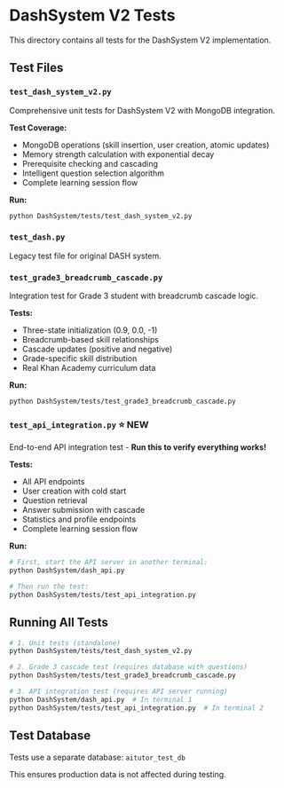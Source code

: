 # DashSystem V2 Tests

This directory contains all tests for the DashSystem V2 implementation.

## Test Files

### `test_dash_system_v2.py`
Comprehensive unit tests for DashSystem V2 with MongoDB integration.

**Test Coverage:**
- MongoDB operations (skill insertion, user creation, atomic updates)
- Memory strength calculation with exponential decay
- Prerequisite checking and cascading
- Intelligent question selection algorithm
- Complete learning session flow

**Run:**
```bash
python DashSystem/tests/test_dash_system_v2.py
```

### `test_dash.py`
Legacy test file for original DASH system.

### `test_grade3_breadcrumb_cascade.py`
Integration test for Grade 3 student with breadcrumb cascade logic.

**Tests:**
- Three-state initialization (0.9, 0.0, -1)
- Breadcrumb-based skill relationships
- Cascade updates (positive and negative)
- Grade-specific skill distribution
- Real Khan Academy curriculum data

**Run:**
```bash
python DashSystem/tests/test_grade3_breadcrumb_cascade.py
```

### `test_api_integration.py` ⭐ NEW
End-to-end API integration test - **Run this to verify everything works!**

**Tests:**
- All API endpoints
- User creation with cold start
- Question retrieval
- Answer submission with cascade
- Statistics and profile endpoints
- Complete learning session flow

**Run:**
```bash
# First, start the API server in another terminal:
python DashSystem/dash_api.py

# Then run the test:
python DashSystem/tests/test_api_integration.py
```

## Running All Tests

```bash
# 1. Unit tests (standalone)
python DashSystem/tests/test_dash_system_v2.py

# 2. Grade 3 cascade test (requires database with questions)
python DashSystem/tests/test_grade3_breadcrumb_cascade.py

# 3. API integration test (requires API server running)
python DashSystem/dash_api.py  # In terminal 1
python DashSystem/tests/test_api_integration.py  # In terminal 2
```

## Test Database

Tests use a separate database: `aitutor_test_db`

This ensures production data is not affected during testing.
